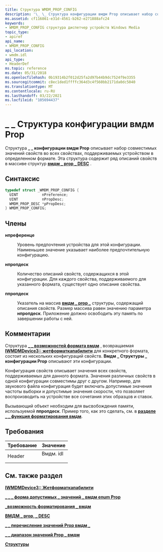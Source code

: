 ```yaml
---
title: Структура WMDM_PROP_CONFIG
description: '\_ \_ Структура конфигурации вмдм Prop описывает набор совместимых значений свойств во всех свойствах, поддерживаемых устройством в определенном формате. Эта структура содержит ряд описаний свойств в массиве \_ структур вмдм Prop \_ DESC.'
ms.assetid: cf116861-e31d-4561-b262-e271888afc24
keywords:
- WMDM_PROP_CONFIG структура диспетчер устройств Windows Media
topic_type:
- apiref
api_name:
- WMDM_PROP_CONFIG
api_location:
- wmdm.idl
api_type:
- HeaderDef
ms.topic: reference
ms.date: 05/31/2018
ms.openlocfilehash: 0b19314b2f012d25fa2d97b44b9dc7524f9e3355
ms.sourcegitcommit: c8ec1ded1ffffc364d3c4f560bb2171da0dc5040
ms.translationtype: MT
ms.contentlocale: ru-RU
ms.lasthandoff: 03/22/2021
ms.locfileid: "105694437"
---
```

# <a name="wmdm_prop_config-structure"></a>\_ \_ Структура конфигурации вмдм Prop

Структура **\_ \_ конфигурации вмдм Prop** описывает набор совместимых значений свойств во всех свойствах, поддерживаемых устройством в определенном формате. Эта структура содержит ряд описаний свойств в массиве структур [**вмдм \_ prop \_ DESC**](wmdm-prop-desc.md) .

## <a name="syntax"></a>Синтаксис


```C++
typedef struct _WMDM_PROP_CONFIG {
  UINT           nPreference;
  UINT           nPropDesc;
  WMDM_PROP_DESC *pPropDesc;
} WMDM_PROP_CONFIG;
```



## <a name="members"></a>Члены

<dl> <dt>

**нпреференце**
</dt> <dd>

Уровень предпочтения устройства для этой конфигурации. Наименьшее значение указывает наиболее предпочтительную конфигурацию.

</dd> <dt>

**нпропдеск**
</dt> <dd>

Количество описаний свойств, содержащихся в этой конфигурации. Для каждого свойства, поддерживаемого для указанного формата, существует одно описание свойства.

</dd> <dt>

**ппропдеск**
</dt> <dd>

Указатель на массив [**вмдм \_ prop \_**](wmdm-prop-desc.md) структуры, содержащий описания свойств. Размер массива равен значению параметра **нпропдеск**. Приложение должно освободить эту память по завершении работы с ней.

</dd> </dl>

## <a name="remarks"></a>Комментарии

Структура [**\_ \_ возможностей формата вмдм**](wmdm-format-capability.md) , возвращаемая [**IWMDMDevice3:: жетформаткапабилити**](/windows/desktop/api/mswmdm/nf-mswmdm-iwmdmdevice3-getformatcapability) для конкретного формата, состоит из нескольких конфигураций свойств. **Вмдм \_ Структуры \_ конфигурации Prop** описывают эти конфигурации.

Конфигурация свойств описывает значения всех свойств, поддерживаемых для данного формата. Значения различных свойств в одной конфигурации совместимы друг с другом. Например, для звукового файла конфигурация будет включать допустимые значения частоты выборки и допустимые значения скорости, что позволяет воспроизводить на устройстве все сочетания этих образцов и ставок.

Вызывающий объект необходим для высвобождения памяти, используемой **ппропдеск**. Пример того, как это сделать, см. в [**разделе \_ \_ функция форматирования вмдм**](wmdm-format-capability.md).

## <a name="requirements"></a>Требования



| Требование | Значение |
|-------------------|-------------------------------------------------------------------------------------|
| Header<br/> | <dl> <dt>Вмдм. idl</dt> </dl> |



## <a name="see-also"></a>См. также раздел

<dl> <dt>

[**IWMDMDevice3:: Жетформаткапабилити**](/windows/desktop/api/mswmdm/nf-mswmdm-iwmdmdevice3-getformatcapability)
</dt> <dt>

[**\_ \_ \_ форма допустимых \_ значений \_ вмдм enum Prop**](wmdm-enum-prop-valid-values-form.md)
</dt> <dt>

[**\_возможность форматирования \_ вмдм**](wmdm-format-capability.md)
</dt> <dt>

[**ВМДМ \_ prop, \_ DESC**](wmdm-prop-desc.md)
</dt> <dt>

[**\_ \_ перечисление значений Prop вмдм \_**](wmdm-prop-values-enum.md)
</dt> <dt>

[**\_ \_ диапазон значений Prop \_ вмдм**](wmdm-prop-values-range.md)
</dt> <dt>

[**Структуры**](structures.md)
</dt> </dl>

 

 





